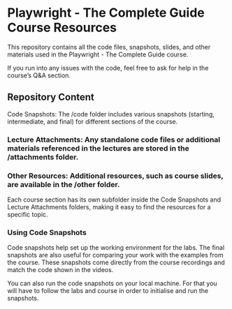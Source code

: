 
# Playwright - The Complete Guide Course Resources
This repository contains all the code files, snapshots, slides, and other materials used in the Playwright - The Complete Guide course.

If you run into any issues with the code, feel free to ask for help in the course’s Q&A section.

## Repository Content
Code Snapshots: The /code folder includes various snapshots (starting, intermediate, and final) for different sections of the course.

### Lecture Attachments: Any standalone code files or additional materials referenced in the lectures are stored in the /attachments folder.

### Other Resources: Additional resources, such as course slides, are available in the /other folder.

Each course section has its own subfolder inside the Code Snapshots and Lecture Attachments folders, making it easy to find the resources for a specific topic.

### Using Code Snapshots
Code snapshots help set up the working environment for the labs. The final snapshots are also useful for comparing your work with the examples from the course. These snapshots come directly from the course recordings and match the code shown in the videos.

You can also run the code snapshots on your local machine. For that you will have to follow the labs and course in order to initialise and run the snapshots.
